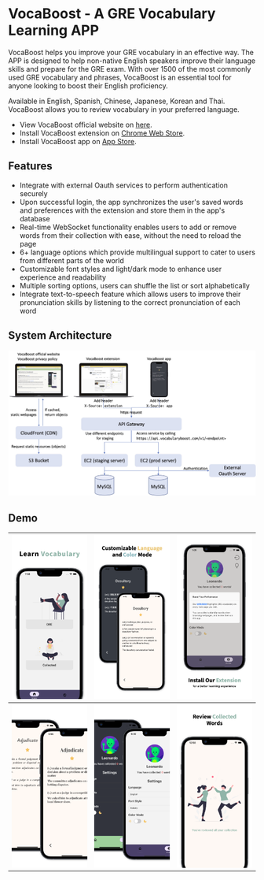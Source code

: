 # VocaBoost - A GRE Vocabulary Learning APP

VocaBoost helps you improve your GRE vocabulary in an effective way. The APP is designed to help non-native English speakers improve their language skills and prepare for the GRE exam. With over 1500 of the most commonly used GRE vocabulary and phrases, VocaBoost is an essential tool for anyone looking to boost their English proficiency.

Available in English, Spanish, Chinese, Japanese, Korean and Thai. VocaBoost allows you to review vocabulary in your preferred language.

- View VocaBoost official website on [here](https://www.vocabularyboost.com/).
- Install VocaBoost extension on [Chrome Web Store](https://chrome.google.com/webstore/detail/vocaboost-gre-vocabulary/gfkmbmplhjdoejicgmaldndkcnnpplho).
- Install VocaBoost app on [App Store](https://apps.apple.com/app/vocabboost/id6447704480).

## Features

- Integrate with external Oauth services to perform authentication securely
- Upon successful login, the app synchronizes the user's saved words and preferences with the extension and store them in the app's database
- Real-time WebSocket functionality enables users to add or remove words from their collection with ease, without the need to reload the page
- 6+ language options which provide multilingual support to cater to users from different parts of the world
- Customizable font styles and light/dark mode to enhance user experience and readability
- Multiple sorting options, users can shuffle the list or sort alphabetically
- Integrate text-to-speech feature which allows users to improve their pronunciation skills by listening to the correct pronunciation of each word

## System Architecture

![System Architecture](demo/vocaboost-system-architecture.jpg)

## Demo

![Home Screen](demo/screenshot1.png) | ![Study Screen](demo/screenshot2.png) | ![Extension Pop-up](demo/screenshot3.png)
:-:|:-:|:-:
![Font Styles](demo/screenshot4.png) | ![Light/Dark Mode](demo/screenshot5.png) | ![Collection](demo/screenshot6.png)
